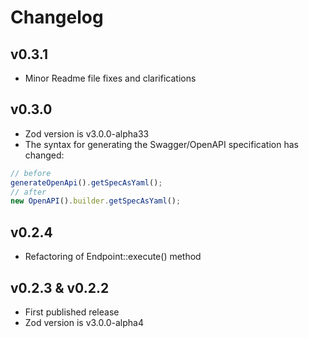 # Changelog

## v0.3.1
- Minor Readme file fixes and clarifications

## v0.3.0
- Zod version is v3.0.0-alpha33
- The syntax for generating the Swagger/OpenAPI specification has changed:
```typescript
// before
generateOpenApi().getSpecAsYaml();
// after
new OpenAPI().builder.getSpecAsYaml();
```

## v0.2.4
- Refactoring of Endpoint::execute() method

## v0.2.3 & v0.2.2
- First published release
- Zod version is v3.0.0-alpha4
